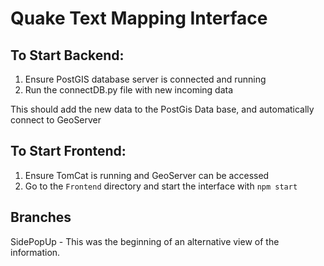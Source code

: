 # Quake Text Mapping Interface

## To Start Backend:

1. Ensure PostGIS database server is connected and running 
2. Run the connectDB.py file with new incoming data

This should add the new data to the PostGis Data base, and automatically connect to GeoServer

## To Start Frontend:
1. Ensure TomCat is running and GeoServer can be accessed 
2. Go to the `Frontend` directory and start the interface with `npm start`

## Branches

SidePopUp - This was the beginning of an alternative view of the information. 
